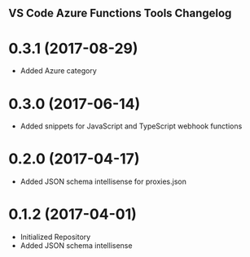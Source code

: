 ## VS Code Azure Functions Tools Changelog

<a name="0.3.1"></a>
# 0.3.1 (2017-08-29)

* Added Azure category

<a name="0.3.0"></a>
# 0.3.0 (2017-06-14)

* Added snippets for JavaScript and TypeScript webhook functions

<a name="0.2.0"></a>
# 0.2.0 (2017-04-17)

* Added JSON schema intellisense for proxies.json

<a name="0.1.2"></a>
# 0.1.2 (2017-04-01)

* Initialized Repository
* Added JSON schema intellisense

